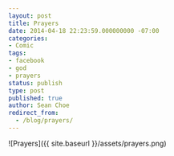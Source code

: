 ```yaml
---
layout: post
title: Prayers
date: 2014-04-18 22:23:59.000000000 -07:00
categories:
- Comic
tags:
- facebook
- god
- prayers
status: publish
type: post
published: true
author: Sean Choe
redirect_from:
  - /blog/prayers/
---
```

![Prayers]({{ site.baseurl }}/assets/prayers.png)
